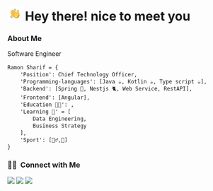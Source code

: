 <h1><img src="https://raw.githubusercontent.com/mojtaba-sharif/mojtaba-sharif/main/assets/Hand%20Wave.gif" width="33" alt="ops"/> Hey there! nice to meet you </h1>

### About Me

Software Engineer

```
Ramon Sharif = {
    'Position': Chief Technology Officer,
    'Programming-languages': [Java ☕, Kotlin ☕, Type script ☕],
    'Backend': [Spring 🌱, Nestjs 🐈, Web Service, RestAPI],
    'Frontend': [Angular],
    'Education 👨‍🎓': ,
    'Learning 🌱' = [
        Data Engineering,
        Business Strategy
    ],
    'Sport': [🏋️‍♂️,🥋]
}
```

### 🤝🏻 &nbsp;Connect with Me

<p>
<a href="mailto:jramun7@gmail.com" target="_blank"><img src="https://img.shields.io/badge/-Ramon-D14836?style=plastic&logo=Gmail&logoColor=white"/></a>
<a href="https://t.me/thejramon" target="_blank"><img src="https://img.shields.io/badge/-Ramon-2CA5E0?style=plastic&logo=telegram&logoColor=white"/></a>
<a href="https://www.linkedin.com/in/thejramon" target="_blank"><img src="https://img.shields.io/badge/-Ramon-2CA5E0?style=plastic&logo=linkedin&logoColor=white"/></a>
</p>

